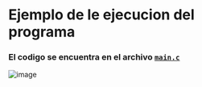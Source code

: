 # Ejemplo de le ejecucion del programa
### El codigo se encuentra en el archivo [`main.c`](https://github.com/Seant-Dev/multiplicacionValoresImpares/blob/49c94b08c5f6e24bd4046afe9e00421de8ae1c94/main.c)
![image](https://github.com/user-attachments/assets/f47f4e34-c6fc-45cc-8c85-91b28f6f57f5)

